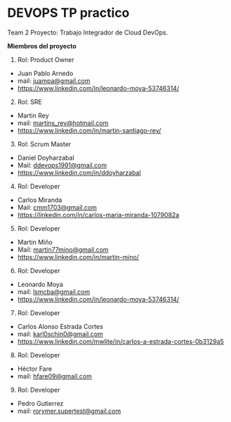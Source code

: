 # DEVOPS TP practico

Team 2
Proyecto: Trabajo Integrador de Cloud DevOps.

**Miembros del proyecto**

1. Rol: Product Owner
- Juan Pablo Arnedo 
- mail: juampa@gmail.com  
- https://www.linkedin.com/in/leonardo-moya-53746314/

2. Rol: SRE
- Martin Rey 
- mail: martins_rey@hotmail.com  
- https://www.linkedin.com/in/martin-santiago-rey/


3. Rol: Scrum Master
- Daniel Doyharzabal  
- Mail: ddevops1991@gmail.com 
- https://www.linkedin.com/in/ddoyharzabal


4. Rol: Developer
- Carlos Miranda
- Mail: cmm1703@gmail.com  
- https://linkedin.com/in/carlos-maria-miranda-1079082a


5. Rol: Developer
- Martin Miño  
- Mail: martin77mino@gmail.com  
- https://www.linkedin.com/in/martin-mino/

6. Rol: Developer
- Leonardo Moya 
- mail: lsmcba@gmail.com  
- https://www.linkedin.com/in/leonardo-moya-53746314/

7. Rol: Developer
- Carlos Alonso Estrada Cortes 
- mail: karl0schin0@gmail.com 
- https://www.linkedin.com/mwlite/in/carlos-a-estrada-cortes-0b3129a5

8. Rol: Developer
- Héctor Fare
- mail: hfare09@gmail.com

9. Rol: Developer
- Pedro Gutierrez 
- mail: rorymer.supertest@gmail.com

